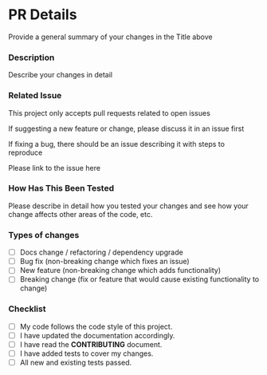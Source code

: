 # PR Details

Provide a general summary of your changes in the Title above

### Description

Describe your changes in detail

### Related Issue

This project only accepts pull requests related to open issues

If suggesting a new feature or change, please discuss it in an issue first

If fixing a bug, there should be an issue describing it with steps to reproduce

Please link to the issue here

### How Has This Been Tested

Please describe in detail how you tested your changes and
see how your change affects other areas of the code, etc.

### Types of changes

<!--- What types of changes does your code introduce? Put an `x` in all the boxes that apply: -->

- [ ] Docs change / refactoring / dependency upgrade
- [ ] Bug fix (non-breaking change which fixes an issue)
- [ ] New feature (non-breaking change which adds functionality)
- [ ] Breaking change (fix or feature that would cause existing functionality to change)

### Checklist

<!--- Go over all the following points, and put an `x` in all the boxes that apply. -->
<!--- If you're unsure about any of these, don't hesitate to ask. We're here to help! -->

- [ ] My code follows the code style of this project.
- [ ] I have updated the documentation accordingly.
- [ ] I have read the **CONTRIBUTING** document.
- [ ] I have added tests to cover my changes.
- [ ] All new and existing tests passed.
